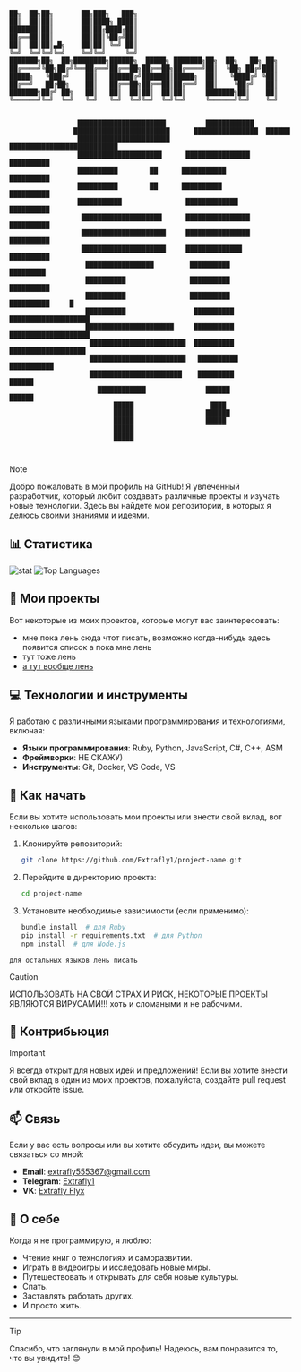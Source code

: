 ```
██╗  ██╗██╗       ██╗███╗   ███╗
██║  ██║██║       ██║████╗ ████║
███████║██║       ██║██╔████╔██║
██╔══██║██║       ██║██║╚██╔╝██║
██║  ██║██║▄█╗    ██║██║ ╚═╝ ██║
╚═╝  ╚═╝╚═╝╚═╝    ╚═╝╚═╝     ╚═╝
███████╗██╗  ██╗████████╗██████╗  █████╗ ███████╗██╗  ██╗   ██╗ ██╗
██╔════╝╚██╗██╔╝╚══██╔══╝██╔══██╗██╔══██╗██╔════╝██║  ╚██╗ ██╔╝███║
█████╗   ╚███╔╝    ██║   ██████╔╝███████║█████╗  ██║   ╚████╔╝ ╚██║
██╔══╝   ██╔██╗    ██║   ██╔══██╗██╔══██║██╔══╝  ██║    ╚██╔╝   ██║
███████╗██╔╝ ██╗   ██║   ██║  ██║██║  ██║██║     ███████╗██║    ██║
╚══════╝╚═╝  ╚═╝   ╚═╝   ╚═╝  ╚═╝╚═╝  ╚═╝╚═╝     ╚══════╝╚═╝    ╚═╝

                                                                             
                 ██████████████████████          ████████████                                       
                ████████████████████████      ████████████████  ██████                              
                 ███████████████████████    ███████████████████████████                             
                 █████████████████████      ████████████████  ██████████                            
                 ██████████        ██      ███████████        ██████████                            
                 ██████████        ██      ██████████          ██████████                           
                 ███████████                █████████████      ██████████                           
                  ████████████████████      ████████████████   ██████████                           
                  █████████████████████     ████████████████    ██████████                          
                  █████████████████████     ██████████████      ██████████                          
                   █████████████████         ██████████          █████████                          
                   ██████████                ██████████          ██████████                         
                   ██████████                ██████████           ██████████     █                  
                   ██████████                 ██████████          ████████████████████              
                   ██████████████████████     ██████████          ████████████████████              
                    ████████████████████████  ██████████           ███████████████████              
                    ████████████████████████   ██████████           ███████████                     
                    ███████████████████████    █████████            ██████                          
                      ████████████               ██████             ██████                          
                          █████                   ████                                              
                          █████                  ██████                                             
                          █████                  █████                                              
                          █████                                                                     
                          █████                                                                     
                                                                                                    
                                                                                                 
```                                                                 
> [!NOTE]  
> Добро пожаловать в мой профиль на GitHub! Я увлеченный разработчик, который любит создавать различные проекты и изучать новые технологии. Здесь вы найдете мои репозитории, в которых я делюсь своими знаниями и идеями.

## 📊 Статистика
![stat](https://github-readme-stats.vercel.app/api?username=Extrafly1&show_icons=true&hide_title=true&count_private=true&theme=radical)
![Top Languages](https://github-readme-stats.vercel.app/api/top-langs/?username=Extrafly1&layout=compact&theme=radical)

## 🌟 Мои проекты

Вот некоторые из моих проектов, которые могут вас заинтересовать:

- мне пока лень сюда чтот писать, возможно когда-нибудь здесь появится список а пока мне лень
- тут тоже лень
- [а тут вообще лень](https://github.com/Extrafly1)

## 💻 Технологии и инструменты

Я работаю с различными языками программирования и технологиями, включая:

- **Языки программирования**: Ruby, Python, JavaScript, C#, C++, ASM
- **Фреймворки**: НЕ СКАЖУ)
- **Инструменты**: Git, Docker, VS Code, VS

## 🚀 Как начать

Если вы хотите использовать мои проекты или внести свой вклад, вот несколько шагов:

1. Клонируйте репозиторий:
   
```bash
   git clone https://github.com/Extrafly1/project-name.git
```
2. Перейдите в директорию проекта:
   
```bash
   cd project-name
```
3. Установите необходимые зависимости (если применимо):
   
```bash
   bundle install  # для Ruby
   pip install -r requirements.txt  # для Python
   npm install  # для Node.js
```
`для остальных языков лень писать`

> [!CAUTION]
> ИСПОЛЬЗОВАТЬ НА СВОЙ СТРАХ И РИСК, НЕКОТОРЫЕ ПРОЕКТЫ ЯВЛЯЮТСЯ ВИРУСАМИ!!! хоть и сломаными и не рабочими.

## 🤝 Контрибьюция
> [!IMPORTANT]
> Я всегда открыт для новых идей и предложений! Если вы хотите внести свой вклад в один из моих проектов, пожалуйста, создайте pull request или откройте issue.

## 📫 Связь

Если у вас есть вопросы или вы хотите обсудить идеи, вы можете связаться со мной:

- **Email**: [extrafly555367@gmail.com](mailto:extrafly555367@gmail.com)
- **Telegram**: [Extrafly1](https://t.me/Extrafly1)
- **VK**: [Extrafly Flyx](https://vk.com/extrafly1)

## 🎨 О себе

Когда я не программирую, я люблю:

- Чтение книг о технологиях и саморазвитии.
- Играть в видеоигры и исследовать новые миры.
- Путешествовать и открывать для себя новые культуры.
- Спать.
- Заставлять работать других.
- И просто жить.

---
> [!TIP]
> Спасибо, что заглянули в мой профиль! Надеюсь, вам понравится то, что вы увидите! 😊
